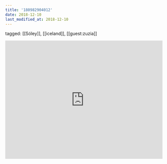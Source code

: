 ```yaml
---
title: '180982904012'
date: 2018-12-10
last_modified_at: 2018-12-10
---
```

tagged: [[Sóley]], [[iceland]], [[guest:zuzia]]
<iframe allow="accelerometer; autoplay; clipboard-write; encrypted-media; gyroscope; picture-in-picture" allowfullscreen="" frameborder="0" height="375" id="youtube_iframe" src="https://www.youtube.com/embed/gRwFRMGpTWg?feature=oembed&amp;enablejsapi=1&amp;origin=https://safe.txmblr.com&amp;wmode=opaque" width="500"></iframe>